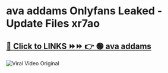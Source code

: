 
 # ava addams Onlyfans Leaked - Update Files xr7ao

## <h2><a href="https://clipsfans.com/ava_addams&ref=git">🔗 Click to LINKS ⏩⏩ 👉 🟢 ava addams </a></h2>

<a href="https://clipsfans.com/ava_addams&ref=git" rel="nofollow" data-target="animated-image.originalLink"><img src="https://i.ibb.co.com/xMMVF88/686577567.gif" alt="Viral Video Original" style="max-width: 100%; display: inline-block;" data-target="animated-image.originalImage"></a>

